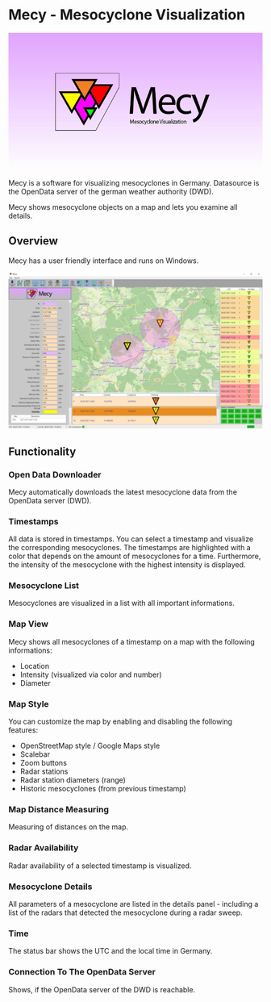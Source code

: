 # Mecy - Mesocyclone Visualization
![Header Image](Resources/Readme_Images/Header_Image.jpg)

Mecy is a software for visualizing mesocyclones in Germany. Datasource is the OpenData server of the german weather authority (DWD).

Mecy shows mesocyclone objects on a map and lets you examine all details.

## Overview
Mecy has a user friendly interface and runs on Windows.

![Mecy Application](Resources/Readme_Images/mecy_application.jpg)

## Functionality
### Open Data Downloader
Mecy automatically downloads the latest mesocyclone data from the OpenData server (DWD).

### Timestamps
All data is stored in timestamps. You can select a timestamp and visualize the corresponding mesocyclones. The timestamps are highlighted with a color that depends on the amount of mesocyclones for a time. Furthermore, the intensity of the mesocyclone with the highest intensity is displayed.

### Mesocyclone List
Mesocyclones are visualized in a list with all important informations.

### Map View
Mecy shows all mesocyclones of a timestamp on a map with the following informations:
- Location
- Intensity (visualized via color and number)
- Diameter

### Map Style
You can customize the map by enabling and disabling the following features:
- OpenStreetMap style / Google Maps style
- Scalebar
- Zoom buttons
- Radar stations
- Radar station diameters (range)
- Historic mesocyclones (from previous timestamp)

### Map Distance Measuring
Measuring of distances on the map.

### Radar Availability
Radar availability of a selected timestamp is visualized.

### Mesocyclone Details
All parameters of a mesocyclone are listed in the details panel - including a list of the radars that detected the mesocyclone during a radar sweep.

### Time
The status bar shows the UTC and the local time in Germany.

### Connection To The OpenData Server
Shows, if the OpenData server of the DWD is reachable.
